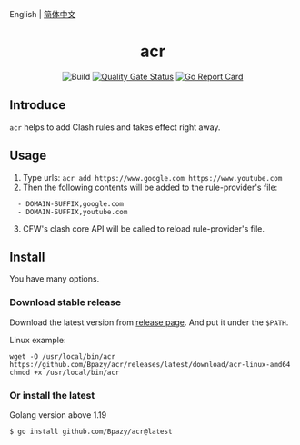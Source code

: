 English | [简体中文](./README-zh_CN.md)
<h1 align="center">acr</h1>

<div align="center">

![Build](https://github.com/Bpazy/acr/workflows/Build/badge.svg)
[![Quality Gate Status](https://sonarcloud.io/api/project_badges/measure?project=Bpazy_acr&metric=alert_status)](https://sonarcloud.io/dashboard?id=Bpazy_acr)
[![Go Report Card](https://goreportcard.com/badge/github.com/Bpazy/acr)](https://goreportcard.com/report/github.com/Bpazy/acr)

</div>

## Introduce
`acr` helps to add Clash rules and takes effect right away.

## Usage
1. Type urls: `acr add https://www.google.com https://www.youtube.com`
2. Then the following contents will be added to the rule-provider's file:
```
  - DOMAIN-SUFFIX,google.com
  - DOMAIN-SUFFIX,youtube.com
```
3. CFW's clash core API will be called to reload rule-provider's file.

## Install
You have many options.

### Download stable release
Download the latest version from [release page](https://github.com/Bpazy/acr/releases). And put it under the `$PATH`.

Linux example:
```shell
wget -O /usr/local/bin/acr https://github.com/Bpazy/acr/releases/latest/download/acr-linux-amd64
chmod +x /usr/local/bin/acr
```

### Or install the latest
Golang version above 1.19
```shell
$ go install github.com/Bpazy/acr@latest
```
